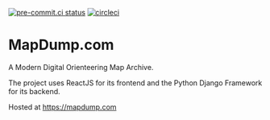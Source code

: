 [![pre-commit.ci status](https://results.pre-commit.ci/badge/github/rphlo/mapdump/master.svg)](https://results.pre-commit.ci/latest/github/rphlo/mapdump/master)
 [![circleci](https://circleci.com/gh/OneHertz/mapdump.svg?style=shield)](https://circleci.com/gh/OneHertz/mapdump)

# MapDump.com

A Modern Digital Orienteering Map Archive.

The project uses ReactJS for its frontend and the Python Django Framework for its backend.

Hosted at https://mapdump.com
